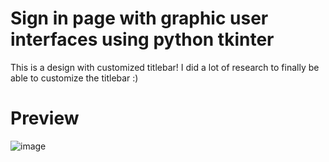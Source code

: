 # Sign in page with graphic user interfaces using python tkinter

This is a design with customized titlebar!
I did a lot of research to finally be able to customize the titlebar :)

# Preview
![image](https://user-images.githubusercontent.com/54373229/194647977-82939545-cdef-4f6c-9e0d-75eb83bd0543.png)

